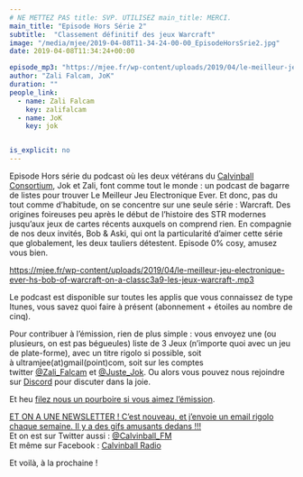 ```yaml
---
# NE METTEZ PAS title: SVP. UTILISEZ main_title: MERCI.
main_title: "Episode Hors Série 2"
subtitle:  "Classement définitif des jeux Warcraft"
image: "/media/mjee/2019-04-08T11-34-24-00-00_EpisodeHorsSrie2.jpg"
date: 2019-04-08T11:34:24+00:00

episode_mp3: "https://mjee.fr/wp-content/uploads/2019/04/le-meilleur-jeu-electronique-ever-hs-bob-of-warcraft-on-a-classc3a9-les-jeux-warcraft-.mp3"
author: "Zali Falcam, JoK"
duration: ""
people_link: 
  - name: Zali Falcam
    key: zalifalcam
  - name: JoK
    key: jok


is_explicit: no
---
```


<PodcastHeader/>

<!-- ECRIRE LA DESCRIPTION DE L'EPISODE SOUS CETTE LIGNE -->
<p>Episode Hors série du podcast où les deux vétérans du <a href="https://calvinballradio.wordpress.com/" rel="nofollow">Calvinball Consortium</a>, Jok et Zali, font comme tout le monde : un podcast de bagarre de listes pour trouver&nbsp;Le Meilleur Jeu Electronique Ever. Et donc, pas du tout comme d’habitude, on se concentre sur une seule série : Warcraft. Des origines foireuses peu après le début de l’histoire des STR modernes jusqu’aux jeux de cartes récents auxquels on comprend rien. En compagnie de nos deux invités, Bob &amp; Aski, qui ont la particularité d’aimer cette série que globalement, les deux tauliers détestent. Episode 0% cosy, amusez vous bien.</p>
<p><a href="https://mjee.fr/wp-content/uploads/2019/04/le-meilleur-jeu-electronique-ever-hs-bob-of-warcraft-on-a-classc3a9-les-jeux-warcraft-.mp3" rel="nofollow">https://mjee.fr/wp-content/uploads/2019/04/le-meilleur-jeu-electronique-ever-hs-bob-of-warcraft-on-a-classc3a9-les-jeux-warcraft-.mp3</a></p>
<p>Le podcast est disponible sur toutes les applis que vous connaissez de type Itunes, vous savez quoi faire à présent (abonnement + étoiles au nombre de cinq).</p>
<p>Pour contribuer à l’émission, rien de plus simple : vous envoyez une (ou plusieurs, on est pas bégueules) liste de&nbsp;3 Jeux&nbsp;(n’importe quoi avec&nbsp;un jeu de plate-forme), avec un titre rigolo si possible, soit à&nbsp;ultramjee(at)gmail(point)com, soit sur les comptes twitter&nbsp;<a href="https://twitter.com/Zali_Falcam" rel="nofollow">@Zali_Falcam</a>&nbsp;et&nbsp;<a href="https://twitter.com/Juste_JoK" rel="nofollow">@Juste_Jok</a>.&nbsp;Ou alors vous pouvez nous rejoindre sur&nbsp;<a href="https://discord.gg/4RnA9v7" rel="nofollow">Discord</a>&nbsp;pour discuter dans la joie.</p>
<p>Et heu <a href="https://fr.tipeee.com/calvinball" rel="nofollow">filez nous un pourboire si vous aimez l’émission</a>.</p>
<p><a href="https://twitter.us7.list-manage.com/subscribe?u=da574416b45d27907fa2cb271&amp;id=47a77c6791" rel="nofollow">ET ON A UNE NEWSLETTER ! C’est nouveau, et j’envoie un email rigolo chaque semaine. Il y a des gifs amusants dedans !!!</a><br>
Et on est sur Twitter aussi :&nbsp;<a href="https://twitter.com/Calvinball_FM?lang=fr" rel="nofollow">@Calvinball_FM</a><br>
Et même sur Facebook : <a href="https://www.facebook.com/CalvinballRadio" rel="nofollow">Calvinball Radio</a></p>
<p>Et voilà, à la prochaine !</p>


